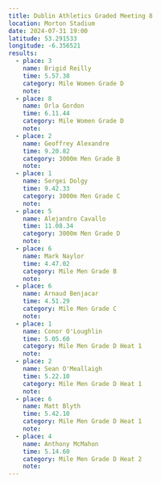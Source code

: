 ```yaml
---
title: Dublin Athletics Graded Meeting 8
location: Morton Stadium
date: 2024-07-31 19:00
latitude: 53.291533 
longitude: -6.356521
results:
  - place: 3
    name: Brigid Reilly
    time: 5.57.38
    category: Mile Women Grade D
    note: 
  - place: 8
    name: Orla Gordon
    time: 6.11.44
    category: Mile Women Grade D
    note: 
  - place: 2
    name: Geoffrey Alexandre
    time: 9.20.82
    category: 3000m Men Grade B
    note: 
  - place: 1
    name: Sergei Dolgy
    time: 9.42.33
    category: 3000m Men Grade C
    note: 
  - place: 5
    name: Alejandro Cavallo
    time: 11.08.34
    category: 3000m Men Grade D
    note: 
  - place: 6
    name: Mark Naylor
    time: 4.47.02
    category: Mile Men Grade B
    note: 
  - place: 6
    name: Arnaud Benjacar
    time: 4.51.29 
    category: Mile Men Grade C 
    note: 
  - place: 1
    name: Conor O'Loughlin
    time: 5.05.60
    category: Mile Men Grade D Heat 1
    note:
  - place: 2
    name: Sean O'Meallaigh
    time: 5.22.10
    category: Mile Men Grade D Heat 1
    note:
  - place: 6
    name: Matt Blyth
    time: 5.42.10
    category: Mile Men Grade D Heat 1
    note:
  - place: 4
    name: Anthony McMahon
    time: 5.14.60 
    category: Mile Men Grade D Heat 2
    note:
---
```

